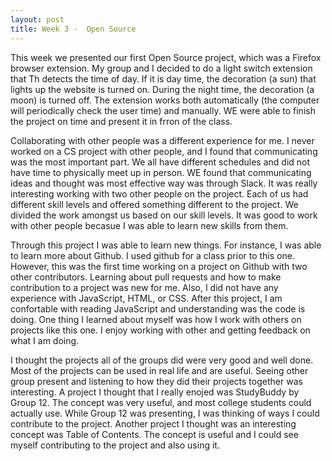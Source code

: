 ```yaml
---
layout: post
title: Week 3 -  Open Source 
---
```


This week we presented our first Open Source project, which was a Firefox browser extension. My group and I decided to do a light switch extension that Th detects the time of day. If it is day time, the decoration (a sun) that lights up the website is turned on. During the night time, the decoration (a moon) is turned off. The extension works both automatically (the computer will periodically check the user time) and manually. WE were able to finish the project on time and present it in frron of the class.

Collaborating with other people was a different experience for me. I never worked on a CS project with other people, and I found that communicating was the most important part. We all have different schedules and did not have time to physically meet up in person. WE found that communicating ideas and thought was most effective way was through Slack. It was really interesting working with two other people on the project. Each of us had different skill levels and offered something different to the project. We divided the work amongst us based on our skill levels. It was good to work with other people becasue I was able to learn new skills from them. 

Through this project I was able to learn new things. For instance, I was able to learn more about Github. I used github for a class prior to this one. However, this was the first time working on a project on Github with two other contributors. Learning about pull requests and how to make contribution to a project was new for me. Also, I did not have any experience with JavaScript, HTML, or CSS. After this project, I am confortable with reading JavaScript and understanding was the code is doing. One thing I learned about myself was how I work with others on projects like this one. I enjoy working with other and getting feedback on what I am doing. 

I thought the projects all of the groups did were very good and well done. Most of the projects can be used in real life and are useful. Seeing other group present and listening to how they did their projects together was interesting. A project I thought that I really enojed was StudyBuddy by Group 12. The concept was very useful, and most college students could actually use. While Group 12 was presenting, I was thinking of ways I could contribute to the project. Another project I thought was an interesting concept was Table of Contents. The concept is useful and I could see myself contributing to the project and also using it.  

